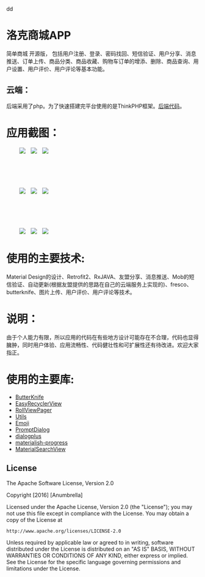 dd

# 洛克商城APP

简单商城 开源版， 包括用户注册、登录、密码找回、短信验证、用户分享、消息推送、订单上传、商品分类、商品收藏、购物车订单的增添、删除、商品查询、用户设置、用户评价、用户评论等基本功能。



## 云端：
后端采用了php。为了快速搭建完平台使用的是ThinkPHP框架。[后端代码](https://github.com/Shuyun123/AppShopService)。

# 应用截图：
<div>
 <ul>
   <li style="list-style-type:none;margin-top:20px;">
      <image style="margin-left:10px" src = "./introduce/introduce1.png">
      <image style="margin-left:10px" src = "./introduce/introduce2.png">
      <image style="margin-left:10px" src = "./introduce/introduce3.png">
   </li>
   <br/>
   <br/>
   <br/>
   <li style="list-style-type:none;margin-top:35px;">
      <image style="margin-left:10px" src = "./introduce/introduce4.png">
      <image style="margin-left:10px" src = "./introduce/introduce5.png">
      <image style="margin-left:10px" src = "./introduce/introduce6.png">
   </li>
    <br/>
   <br/>
   <br/>
   <li style="list-style-type:none;margin-top:35px;">
      <image style="margin-left:10px" src = "./introduce/introduce7.png">
      <image style="margin-left:10px" src = "./introduce/introduce8.png">
      <image style="margin-left:10px" src = "./introduce/introduce9.png">
   </li>
 </ul>
</div>





# 使用的主要技术:
Material Design的设计、Retrofit2、RxJAVA、友盟分享、消息推送、Mob的短信验证、自动更新(根据友盟提供的思路在自己的云端服务上实现的)、fresco、butterknife、图片上传、用户评价、用户评论等技术。


# 说明：
由于个人能力有限，所以应用的代码在有些地方设计可能存在不合理，代码也显得臃肿，同时用户体验、应用流畅性、代码健壮性和可扩展性还有待改进。欢迎大家指正。

# 使用的主要库:
* [ButterKnife](http://jakewharton.github.io/butterknife/)  
* [EasyRecyclerView](https://github.com/Jude95/EasyRecyclerView)  
* [RollViewPager](https://github.com/Jude95/RollViewPager)  
* [Utils](https://github.com/Jude95/Utils)  
* [Emoji](https://github.com/vanniktech/Emoji)  
* [PromptDialog](https://github.com/ifynn/PromptDialog)  
* [dialogplus](https://github.com/orhanobut/dialogplus)  
* [materialish-progress](https://github.com/pnikosis/materialish-progress) 
* [MaterialSearchView](https://github.com/MiguelCatalan/MaterialSearchView) 


## License

The Apache Software License, Version 2.0

Copyright  [2016]  [Anumbrella]

Licensed under the Apache License, Version 2.0 (the "License");
you may not use this file except in compliance with the License.
You may obtain a copy of the License at

    http://www.apache.org/licenses/LICENSE-2.0

Unless required by applicable law or agreed to in writing, software
distributed under the License is distributed on an "AS IS" BASIS,
WITHOUT WARRANTIES OR CONDITIONS OF ANY KIND, either express or implied.
See the License for the specific language governing permissions and
limitations under the License.







